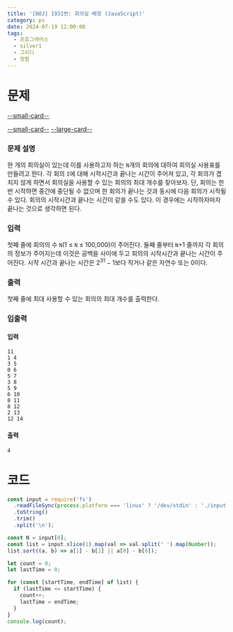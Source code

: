 ```yaml
---
title: '[BOJ] 1931번: 회의실 배정 (JavaScript)'
category: ps
date: 2024-07-19 12:00:00
tags:
  - 프로그래머스
  - silver1
  - 그리디
  - 정렬
---
```


# 문제

[--small-card--](https://www.acmicpc.net/problem/1931)

[--small-card--](https://www.npmjs.com/package/gatsby-remark-link-summary)
[--large-card--](https://github.com/blyoa/gatsby-remark-link-summary)

### 문제 설명

한 개의 회의실이 있는데 이를 사용하고자 하는 `N`개의 회의에 대하여 회의실 사용표를 만들려고 한다. 각 회의 `I`에 대해 시작시간과 끝나는 시간이 주어져 있고, 각 회의가 겹치지 않게 하면서 회의실을 사용할 수 있는 회의의 최대 개수를 찾아보자. 단, 회의는 한번 시작하면 중간에 중단될 수 없으며 한 회의가 끝나는 것과 동시에 다음 회의가 시작될 수 있다. 회의의 시작시간과 끝나는 시간이 같을 수도 있다. 이 경우에는 시작하자마자 끝나는 것으로 생각하면 된다.

### 입력

첫째 줄에 회의의 수 `N`(1 ≤ `N` ≤ 100,000)이 주어진다. 둘째 줄부터 `N`+1 줄까지 각 회의의 정보가 주어지는데 이것은 공백을 사이에 두고 회의의 시작시간과 끝나는 시간이 주어진다. 시작 시간과 끝나는 시간은 $2^{31}-1$보다 작거나 같은 자연수 또는 0이다.

### 출력

첫째 줄에 최대 사용할 수 있는 회의의 최대 개수를 출력한다.

### 입출력

<div style={{display:'flex', justifyContent:'space-around', gap:'50px'}}>

<div style={{width:'100%'}}>

#### 입력

```text
11
1 4
3 5
0 6
5 7
3 8
5 9
6 10
8 11
8 12
2 13
12 14
```

</div>

<div style={{width:'100%'}}>

#### 출력

```text
4
```

</div>

</div>

# 코드

```js
const input = require('fs')
  .readFileSync(process.platform === 'linux' ? '/dev/stdin' : './input.txt')
  .toString()
  .trim()
  .split('\n');

const N = input[0];
const list = input.slice(1).map(val => val.split(' ').map(Number));
list.sort((a, b) => a[1] - b[1] || a[0] - b[0]);

let count = 0;
let lastTime = 0;

for (const [startTime, endTime] of list) {
  if (lastTime <= startTime) {
    count++;
    lastTime = endTime;
  }
}
console.log(count);
```
